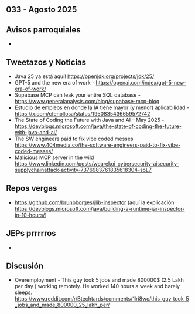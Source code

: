 033 - Agosto 2025
--

## Avisos parroquiales
*

## Tweetazos y Noticias
* Java 25 ya está aquí! https://openjdk.org/projects/jdk/25/
* GPT-5 and the new era of work - https://openai.com/index/gpt-5-new-era-of-work/
* Supabase MCP can leak your entire SQL database - https://www.generalanalysis.com/blog/supabase-mcp-blog
* Estudio de empleos en donde la IA tiene mayor (y menor) aplicabilidad - https://x.com/cfenollosa/status/1950835436659572742
* The State of Coding the Future with Java and AI – May 2025 - https://devblogs.microsoft.com/java/the-state-of-coding-the-future-with-java-and-ai/
* The SW engineers paid to fix vibe coded messes https://www.404media.co/the-software-engineers-paid-to-fix-vibe-coded-messes/
* Malicious MCP server in the wild https://www.linkedin.com/posts/wearekoi_cybersecurity-aisecurity-supplychainattack-activity-7376983761835618304-soL7 

## Repos vergas
* https://github.com/brunoborges/jlib-inspector (aquí la explicación https://devblogs.microsoft.com/java/building-a-runtime-jar-inspector-in-10-hours/)

## JEPs prrrrros
*

## Discusión
* Overemployment - This guy took 5 jobs and made 800000$ (2.5 Lakh per day ) working remotely. He worked 140 hours a week and barely sleeps. https://www.reddit.com/r/Btechtards/comments/1lri8wc/this_guy_took_5_jobs_and_made_800000_25_lakh_per/
